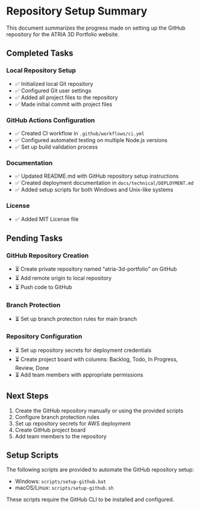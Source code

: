 # Repository Setup Summary

This document summarizes the progress made on setting up the GitHub repository for the ATRIA 3D Portfolio website.

## Completed Tasks

### Local Repository Setup
- ✅ Initialized local Git repository
- ✅ Configured Git user settings
- ✅ Added all project files to the repository
- ✅ Made initial commit with project files

### GitHub Actions Configuration
- ✅ Created CI workflow in `.github/workflows/ci.yml`
- ✅ Configured automated testing on multiple Node.js versions
- ✅ Set up build validation process

### Documentation
- ✅ Updated README.md with GitHub repository setup instructions
- ✅ Created deployment documentation in `docs/technical/DEPLOYMENT.md`
- ✅ Added setup scripts for both Windows and Unix-like systems

### License
- ✅ Added MIT License file

## Pending Tasks

### GitHub Repository Creation
- ⏳ Create private repository named "atria-3d-portfolio" on GitHub
- ⏳ Add remote origin to local repository
- ⏳ Push code to GitHub

### Branch Protection
- ⏳ Set up branch protection rules for main branch

### Repository Configuration
- ⏳ Set up repository secrets for deployment credentials
- ⏳ Create project board with columns: Backlog, Todo, In Progress, Review, Done
- ⏳ Add team members with appropriate permissions

## Next Steps

1. Create the GitHub repository manually or using the provided scripts
2. Configure branch protection rules
3. Set up repository secrets for AWS deployment
4. Create GitHub project board
5. Add team members to the repository

## Setup Scripts

The following scripts are provided to automate the GitHub repository setup:

- Windows: `scripts/setup-github.bat`
- macOS/Linux: `scripts/setup-github.sh`

These scripts require the GitHub CLI to be installed and configured.